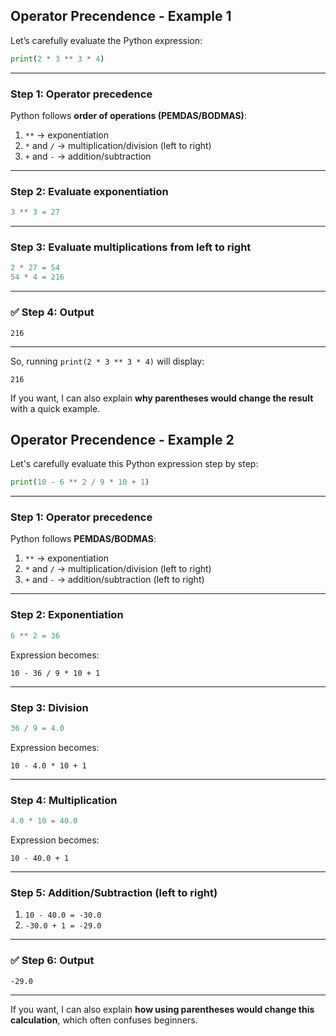 ## Operator Precendence - Example 1

Let’s carefully evaluate the Python expression:

```python
print(2 * 3 ** 3 * 4)
```

---

### Step 1: Operator precedence

Python follows **order of operations (PEMDAS/BODMAS)**:

1. `**` → exponentiation
2. `*` and `/` → multiplication/division (left to right)
3. `+` and `-` → addition/subtraction

---

### Step 2: Evaluate exponentiation

```python
3 ** 3 = 27
```

---

### Step 3: Evaluate multiplications from left to right

```python
2 * 27 = 54
54 * 4 = 216
```

---

### ✅ Step 4: Output

```
216
```

---

So, running `print(2 * 3 ** 3 * 4)` will display:

```
216
```

If you want, I can also explain **why parentheses would change the result** with a quick example.

## Operator Precendence - Example 2

Let's carefully evaluate this Python expression step by step:  

```python
print(10 - 6 ** 2 / 9 * 10 + 1)
```

---

### Step 1: Operator precedence
Python follows **PEMDAS/BODMAS**:

1. `**` → exponentiation  
2. `*` and `/` → multiplication/division (left to right)  
3. `+` and `-` → addition/subtraction (left to right)  

---

### Step 2: Exponentiation
```python
6 ** 2 = 36
```

Expression becomes:  
```
10 - 36 / 9 * 10 + 1
```

---

### Step 3: Division
```python
36 / 9 = 4.0
```

Expression becomes:  
```
10 - 4.0 * 10 + 1
```

---

### Step 4: Multiplication
```python
4.0 * 10 = 40.0
```

Expression becomes:  
```
10 - 40.0 + 1
```

---

### Step 5: Addition/Subtraction (left to right)
1. `10 - 40.0 = -30.0`  
2. `-30.0 + 1 = -29.0`

---

### ✅ Step 6: Output
```
-29.0
```  

---

If you want, I can also explain **how using parentheses would change this calculation**, which often confuses beginners.
